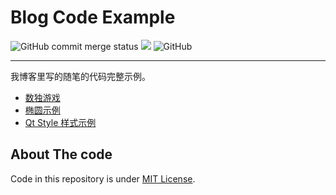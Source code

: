 # Blog Code Example

![GitHub commit merge status](https://img.shields.io/github/commit-status/brifuture/blog-code-example/master/19106a76901c96e4e7965d8e4ceb91844154d487.svg)
![](https://img.shields.io/badge/blog-demos-brightgreen.svg)
![GitHub](https://img.shields.io/github/license/brifuture/blog-code-example.svg?logo=Blog)

----

我博客里写的随笔的代码完整示例。

* [数独游戏][numberplace-game]
* [椭圆示例][oval-circle-example]
* [Qt Style 样式示例](./19-01to03/qt_style/readme.md)


## About The code

Code in this repository is under [MIT License](./license).

[numberplace-game]: https://brifuture.github.io/blog-code-example/18-06to09/numberplace/game.html
[oval-circle-example]:  https://brifuture.github.io/blog-code-example/18-06to09/canvas2d/canvas2d.html